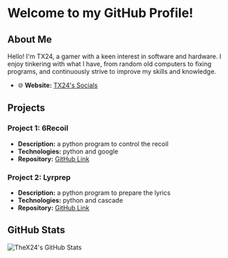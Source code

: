 # Welcome to my GitHub Profile!

## About Me

Hello! I'm TX24, a gamer with a keen interest in software and hardware. I enjoy tinkering with what I have, from random old computers to fixing programs, and continuously strive to improve my skills and knowledge.

- 🌐 **Website:** [TX24's Socials](https://guns.lol/tx24/)

## Projects

### Project 1: 6Recoil
- **Description:** a python program to control the recoil 
- **Technologies:** python and google
- **Repository:** [GitHub Link](https://github.com/TheX24/6recoil)

### Project 2: Lyrprep
- **Description:** a python program to prepare the lyrics
- **Technologies:** python and cascade
- **Repository:** [GitHub Link](https://github.com/TheX24/lyrprep)

## GitHub Stats

![TheX24's GitHub Stats](https://github-readme-stats.vercel.app/api?username=TheX24&show_icons=true&theme=radical)
